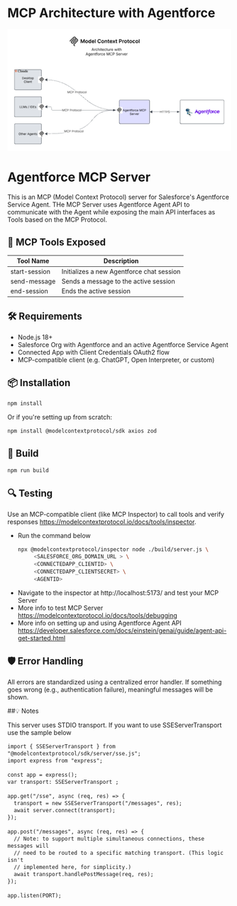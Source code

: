 # MCP Architecture with Agentforce

![alt text](image.png)

# Agentforce MCP Server

This is an  MCP (Model Context Protocol) server for Salesforce's Agentforce Service Agent. THe MCP Server uses Agentforce Agent API to communicate with the Agent while exposing the main API interfaces as Tools based on the MCP Protocol. 


## 🧩 MCP Tools Exposed

| Tool Name	    | Description                              |
| ------------- | ---------------------------------------- |
| start-session	| Initializes a new Agentforce chat session|
| send-message	| Sends a message to the active session    |
| end-session	| Ends the active session                  |


## 🛠️ Requirements

- Node.js 18+
- Salesforce Org with Agentforce and an active Agentforce Service Agent
- Connected App with Client Credentials OAuth2 flow
- MCP-compatible client (e.g. ChatGPT, Open Interpreter, or custom)

## 📦 Installation

```bash
npm install
```

Or if you're setting up from scratch:
```bash
npm install @modelcontextprotocol/sdk axios zod
```

## 🔧 Build
```bash
npm run build
```

## 🔍 Testing

Use an MCP-compatible client (like MCP Inspector) to call tools and verify responses https://modelcontextprotocol.io/docs/tools/inspector.

- Run the command below 
    ```bash
    npx @modelcontextprotocol/inspector node ./build/server.js \
         <SALESFORCE_ORG_DOMAIN_URL > \
         <CONNECTEDAPP_CLIENTID> \
         <CONNECTEDAPP_CLIENTSECRET> \
         <AGENTID>

    ```
- Navigate to the inspector at http://localhost:5173/ and test your MCP Server
- More info to test MCP Server https://modelcontextprotocol.io/docs/tools/debugging
- More info on setting up and using Agentforce Agent API https://developer.salesforce.com/docs/einstein/genai/guide/agent-api-get-started.html



## 🛡️ Error Handling
All errors are standardized using a centralized error handler. If something goes wrong (e.g., authentication failure), meaningful messages will be shown.

##💡 Notes

This server uses STDIO transport.
If you want to use SSEServerTransport use the sample below

```
import { SSEServerTransport } from "@modelcontextprotocol/sdk/server/sse.js";
import express from "express";

const app = express();
var transport: SSEServerTransport ;

app.get("/sse", async (req, res) => {
  transport = new SSEServerTransport("/messages", res);
  await server.connect(transport);
});

app.post("/messages", async (req, res) => {
  // Note: to support multiple simultaneous connections, these messages will
  // need to be routed to a specific matching transport. (This logic isn't
  // implemented here, for simplicity.)
  await transport.handlePostMessage(req, res);
});

app.listen(PORT);

```